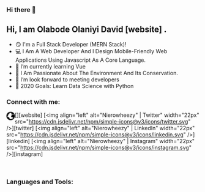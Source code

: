 ### Hi there 👋

## Hi, I am Olabode Olaniyi David [website] .

- 😏 I'm a Full Stack Developer (MERN Stack)!
- 💻 I Am A Web Developer And I Design Mobile-Friendly Web Applications Using Javascript As A Core Language.
- 📘 I’m currently learning Vue
- 🌱 I Am Passionate About The Environment And Its Conservation.
- 👯 I’m look forward to meeting developers
- 🥅 2020 Goals: Learn Data Science with Python

### Connect with me:

[<img align="left" alt="Nierowheezy" width="22px" src="https://raw.githubusercontent.com/iconic/open-iconic/master/svg/globe.svg" />][website]
[<img align="left" alt="Nierowheezy" | Twitter" width="22px" src="https://cdn.jsdelivr.net/npm/simple-icons@v3/icons/twitter.svg" />][twitter]
[<img align="left" alt="Nierowheezy" | LinkedIn" width="22px" src="https://cdn.jsdelivr.net/npm/simple-icons@v3/icons/linkedin.svg" />][linkedin]
[<img align="left" alt="Nierowheezy" | Instagram" width="22px" src="https://cdn.jsdelivr.net/npm/simple-icons@v3/icons/instagram.svg" />][instagram]

<br />

### Languages and Tools:


 
